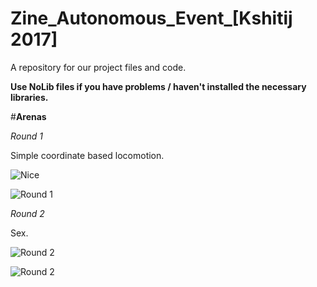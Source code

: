 # Zine_Autonomous_Event_[Kshitij 2017]
A repository for our project files and code.

__Use NoLib files if you have problems / haven't installed the necessary libraries.__

#**Arenas**

*Round 1*

Simple coordinate based locomotion.

![Nice](https://www.robotix.in/img/event/conquest/4.jpg)

![Round 1](https://www.robotix.in/img/event/conquest/3.jpg)

*Round 2*

Sex.

![Round 2](https://www.robotix.in/img/event/conquest/1.jpg)

![Round 2](https://www.robotix.in/img/event/conquest/2.jpg)
